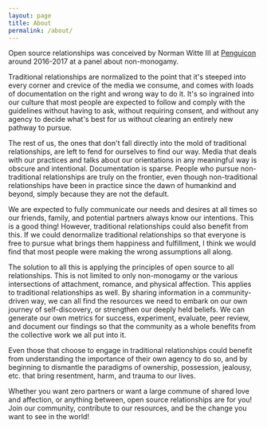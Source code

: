 ```yaml
---
layout: page
title: About
permalink: /about/
---
```


Open source relationships was conceived by Norman Witte III at [Penguicon](https://penguicon.org) around 2016-2017 at a panel about non-monogamy. 

Traditional relationships are normalized to the point that it's steeped into every corner and crevice of the media we consume, and comes with loads of documentation on the right and wrong way to do it. It's so ingrained into our culture that most people are expected to follow and comply with the guidelines without having to ask, without requiring consent, and without any agency to decide what's best for us without clearing an entirely new pathway to pursue. 

The rest of us, the ones that don't fall directly into the mold of traditional relationships, are left to fend for ourselves to find our way. Media that deals with our practices and talks about our orientations in any meaningful way is obscure and intentional. Documentation is sparse. People who pursue non-traditional relationships are truly on the frontier, even though non-traditional relationships have been in practice since the dawn of humankind and beyond, simply because they are not the default. 

We are expected to fully communicate our needs and desires at all times so our friends, family, and potential partners always know our intentions. This is a good thing! However, traditional relationships could also benefit from this. If we could denormalize traditional relationships so that everyone is free to pursue what brings them happiness and fulfillment, I think we would find that most people were making the wrong assumptions all along. 

The solution to all this is applying the principles of open source to all relationships. This is not limited to only non-monogamy or the various intersections of attachment, romance, and physical affection. This applies to traditional relationships as well. By sharing information in a community-driven way, we can all find the resources we need to embark on our own journey of self-discovery, or strengthen our deeply held beliefs. We can generate our own metrics for success, experiment, evaluate, peer review, and document our findings so that the community as a whole benefits from the collective work we all put into it. 

Even those that choose to engage in traditional relationships could benefit from understanding the importance of their own agency to do so, and by beginning to dismantle the paradigms of ownership, possession, jealousy, etc. that bring resentment, harm, and trauma to our lives. 

Whether you want zero partners or want a large commune of shared love and affection, or anything between, open source relationships are for you! Join our community, contribute to our resources, and be the change you want to see in the world!